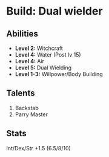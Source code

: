 # Build: Dual wielder

## Abilities

- **Level 2:** Witchcraft
- **Level 4:** Water (Post lv 15)
- **Level 4:** Air
- **Level 5:** Dual Wielding
- **Level 1-3:** Willpower/Body Building

## Talents

1. Backstab
1. Parry Master

## Stats

Int/Dex/Str +1.5 (6.5/8/10)
